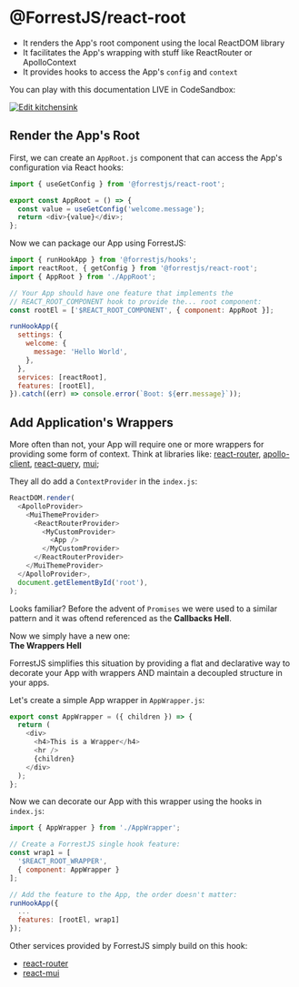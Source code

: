 # @ForrestJS/react-root

- It renders the App's root component using the local ReactDOM library
- It facilitates the App's wrapping with stuff like ReactRouter or ApolloContext
- It provides hooks to access the App's `config` and `context`

You can play with this documentation LIVE in CodeSandbox:

[![Edit kitchensink](https://codesandbox.io/static/img/play-codesandbox.svg)](https://codesandbox.io/s/react-root-cqqlh?fontsize=14&hidenavigation=1&theme=dark)

## Render the App's Root

First, we can create an `AppRoot.js` component that can access the App's configuration via React hooks:

```js
import { useGetConfig } from '@forrestjs/react-root';

export const AppRoot = () => {
  const value = useGetConfig('welcome.message');
  return <div>{value}</div>;
};
```

Now we can package our App using ForrestJS:

```js
import { runHookApp } from '@forrestjs/hooks';
import reactRoot, { getConfig } from '@forrestjs/react-root';
import { AppRoot } from './AppRoot';

// Your App should have one feature that implements the
// REACT_ROOT_COMPONENT hook to provide the... root component:
const rootEl = ['$REACT_ROOT_COMPONENT', { component: AppRoot }];

runHookApp({
  settings: {
    welcome: {
      message: 'Hello World',
    },
  },
  services: [reactRoot],
  features: [rootEl],
}).catch((err) => console.error(`Boot: ${err.message}`));
```

## Add Application's Wrappers

More often than not, your App will require one or more wrappers for providing some form of context. Think at libraries like: [react-router](https://reactrouter.com/), [apollo-client](https://www.apollographql.com/docs/react/), [react-query](https://react-query.tanstack.com/), [mui](https://mui.com/);

They all do add a `ContextProvider` in the `index.js`:

```js
ReactDOM.render(
  <ApolloProvider>
    <MuiThemeProvider>
      <ReactRouterProvider>
        <MyCustomProvider>
          <App />
        </MyCustomProvider>
      </ReactRouterProvider>
    </MuiThemeProvider>
  </ApolloProvider>,
  document.getElementById('root'),
);
```

Looks familiar? Before the advent of `Promises` we were used to a similar pattern and it was oftend referenced as the **Callbacks Hell**.

Now we simply have a new one:  
**The Wrappers Hell**

ForrestJS simplifies this situation by providing a flat and declarative way to decorate your App with wrappers AND maintain a decoupled structure in your apps.

Let's create a simple App wrapper in `AppWrapper.js`:

```js
export const AppWrapper = ({ children }) => {
  return (
    <div>
      <h4>This is a Wrapper</h4>
      <hr />
      {children}
    </div>
  );
};
```

Now we can decorate our App with this wrapper using the hooks in `index.js`:

```js
import { AppWrapper } from './AppWrapper';

// Create a ForrestJS single hook feature:
const wrap1 = [
  '$REACT_ROOT_WRAPPER',
  { component: AppWrapper }
];

// Add the feature to the App, the order doesn't matter:
runHookApp({
  ...
  features: [rootEl, wrap1]
});
```

Other services provided by ForrestJS simply build on this hook:

- [react-router](../react-router)
- [react-mui](../react-mui)
